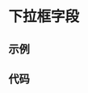# 下拉框字段

## 示例

<sample name="dropdown-2"></sample>

## 代码

<code name="dropdown-2.tsx" class="language-js"></code>